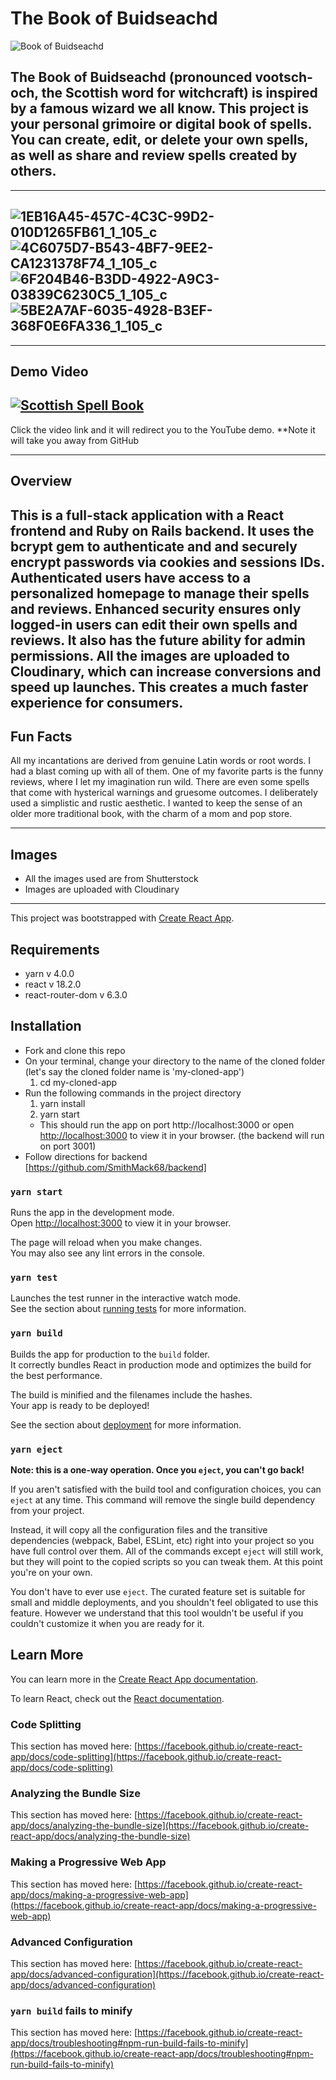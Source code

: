 # The Book of Buidseachd
![Book of Buidseachd](https://github.com/user-attachments/assets/401b4621-9a7e-4b04-9384-0335b1ecf474)

The Book of Buidseachd (pronounced vootsch-och, the Scottish word for witchcraft)
    is inspired by a famous wizard we all know. This project is your personal grimoire or digital book of spells. You can create, edit, or delete your own spells, as well as share and review spells created by others.
-------
-------
![1EB16A45-457C-4C3C-99D2-010D1265FB61_1_105_c](https://github.com/user-attachments/assets/26ae568b-b6d0-44e5-b98e-688772f5caf9)
![4C6075D7-B543-4BF7-9EE2-CA1231378F74_1_105_c](https://github.com/user-attachments/assets/b9278b6f-fa80-4e54-b5bd-bad345f92b94)
![6F204B46-B3DD-4922-A9C3-03839C6230C5_1_105_c](https://github.com/user-attachments/assets/8df7063d-9d40-432e-8d90-97dd1e654b04)
![5BE2A7AF-6035-4928-B3EF-368F0E6FA336_1_105_c](https://github.com/user-attachments/assets/829c758f-7b9e-419a-b3d3-394ce115a525)
------

-------
## Demo Video
[![Scottish Spell Book](https://img.youtube.com/vi/LDLwp0T5Seo/0.jpg)](https://www.youtube.com/watch?v=LDLwp0T5Seo)
-------
Click the video link and it will redirect you to the YouTube demo. **Note it will take you away from GitHub

------
## Overview
This is a full-stack application with a React frontend and Ruby on Rails backend. It uses the bcrypt gem to authenticate and and securely encrypt passwords via cookies and sessions IDs. Authenticated users have access to a personalized homepage to manage their spells and reviews. Enhanced security ensures only logged-in users can edit their own spells and reviews. It also has the future ability for admin permissions. All the images are uploaded to Cloudinary, which can increase conversions and speed up launches. This creates a much faster experience for consumers.
-------
## Fun Facts
All my incantations are derived from genuine Latin words or root words. I had a blast coming up with all of them. One of my favorite parts is the funny reviews, where I let my imagination run wild. There are even some spells that come with hysterical warnings and gruesome outcomes. I deliberately used a simplistic and rustic aesthetic. I wanted to keep the sense of an older more traditional book, with the charm of a mom and pop store.

------
## Images
* All the images used are from Shutterstock
* Images are uploaded with Cloudinary
-------
This project was bootstrapped with [Create React App](https://github.com/facebook/create-react-app).


## Requirements

* yarn v 4.0.0
* react v 18.2.0
* react-router-dom v 6.3.0

## Installation 

* Fork and clone this repo
* On your terminal, change your directory to the name of the cloned folder (let's say the cloned folder name is 'my-cloned-app') 
    1. cd my-cloned-app
* Run the following commands in the project directory
    1. yarn install
    2. yarn start
    * This should run the app on port http://localhost:3000 or open [http://localhost:3000](http://localhost:3000) to view it in your browser.
    (the backend will run on port 3001)
* Follow directions for backend [https://github.com/SmithMack68/backend]





### `yarn start`
Runs the app in the development mode.\
Open [http://localhost:3000](http://localhost:3000) to view it in your browser.

The page will reload when you make changes.\
You may also see any lint errors in the console.

### `yarn test`

Launches the test runner in the interactive watch mode.\
See the section about [running tests](https://facebook.github.io/create-react-app/docs/running-tests) for more information.

### `yarn build`

Builds the app for production to the `build` folder.\
It correctly bundles React in production mode and optimizes the build for the best performance.

The build is minified and the filenames include the hashes.\
Your app is ready to be deployed!

See the section about [deployment](https://facebook.github.io/create-react-app/docs/deployment) for more information.

### `yarn eject`

**Note: this is a one-way operation. Once you `eject`, you can't go back!**

If you aren't satisfied with the build tool and configuration choices, you can `eject` at any time. This command will remove the single build dependency from your project.

Instead, it will copy all the configuration files and the transitive dependencies (webpack, Babel, ESLint, etc) right into your project so you have full control over them. All of the commands except `eject` will still work, but they will point to the copied scripts so you can tweak them. At this point you're on your own.

You don't have to ever use `eject`. The curated feature set is suitable for small and middle deployments, and you shouldn't feel obligated to use this feature. However we understand that this tool wouldn't be useful if you couldn't customize it when you are ready for it.

## Learn More
You can learn more in the [Create React App documentation](https://facebook.github.io/create-react-app/docs/getting-started).

To learn React, check out the [React documentation](https://reactjs.org/).

### Code Splitting

This section has moved here: [https://facebook.github.io/create-react-app/docs/code-splitting](https://facebook.github.io/create-react-app/docs/code-splitting)

### Analyzing the Bundle Size

This section has moved here: [https://facebook.github.io/create-react-app/docs/analyzing-the-bundle-size](https://facebook.github.io/create-react-app/docs/analyzing-the-bundle-size)

### Making a Progressive Web App

This section has moved here: [https://facebook.github.io/create-react-app/docs/making-a-progressive-web-app](https://facebook.github.io/create-react-app/docs/making-a-progressive-web-app)

### Advanced Configuration

This section has moved here: [https://facebook.github.io/create-react-app/docs/advanced-configuration](https://facebook.github.io/create-react-app/docs/advanced-configuration)


### `yarn build` fails to minify

This section has moved here: [https://facebook.github.io/create-react-app/docs/troubleshooting#npm-run-build-fails-to-minify](https://facebook.github.io/create-react-app/docs/troubleshooting#npm-run-build-fails-to-minify)


